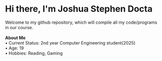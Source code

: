 # Hi there, I'm Joshua Stephen Docta
Welcome to my github repository, which will compile all my code/programs in our course.<br><br>
**About Me**<br>
• Current Status: 2nd year Computer Engineering student(2025)<br>
• Age: 19<br>
• Hobbies: Reading, Gaming
